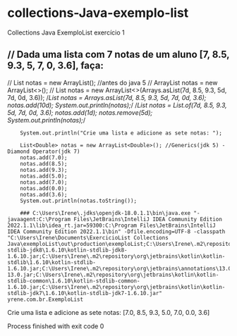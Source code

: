 # collections-Java-exemplo-list
Collections Java ExemploList exercício 1
## // Dada uma lista com 7 notas de um aluno [7, 8.5, 9.3, 5, 7, 0, 3.6], faça:

//      List notas = new ArrayList(); //antes do java 5
//      ArrayList<Double> notas = new ArrayList<>();
//      List<Double> notas = new ArrayList<>(Arrays.asList(7d, 8.5, 9.3, 5d, 7d, 0d, 3.6));
        /*List<Double> notas = Arrays.asList(7d, 8.5, 9.3, 5d, 7d, 0d, 3.6);
        notas.add(10d);
        System.out.println(notas);*/
        /*List<Double> notas = List.of(7d, 8.5, 9.3, 5d, 7d, 0d, 3.6);
        notas.add(1d);
        notas.remove(5d);
        System.out.println(notas);*/

        System.out.println("Crie uma lista e adicione as sete notas: ");

        List<Double> notas = new ArrayList<Double>(); //Generics(jdk 5) - Diamond Operator(jdk 7)
        notas.add(7.0);
        notas.add(8.5);
        notas.add(9.3);
        notas.add(5.0);
        notas.add(7.0);
        notas.add(0.0);
        notas.add(3.6);
        System.out.println(notas.toString());
         
        ### C:\Users\Irene\.jdks\openjdk-18.0.1.1\bin\java.exe "-javaagent:C:\Program Files\JetBrains\IntelliJ IDEA Community Edition 2022.1.1\lib\idea_rt.jar=59300:C:\Program Files\JetBrains\IntelliJ IDEA Community Edition 2022.1.1\bin" -Dfile.encoding=UTF-8 -classpath "C:\Users\Irene\Documents\ExercicioList Collections Java\exemploList\out\production\exemploList;C:\Users\Irene\.m2\repository\org\jetbrains\kotlin\kotlin-stdlib-jdk8\1.6.10\kotlin-stdlib-jdk8-1.6.10.jar;C:\Users\Irene\.m2\repository\org\jetbrains\kotlin\kotlin-stdlib\1.6.10\kotlin-stdlib-1.6.10.jar;C:\Users\Irene\.m2\repository\org\jetbrains\annotations\13.0\annotations-13.0.jar;C:\Users\Irene\.m2\repository\org\jetbrains\kotlin\kotlin-stdlib-common\1.6.10\kotlin-stdlib-common-1.6.10.jar;C:\Users\Irene\.m2\repository\org\jetbrains\kotlin\kotlin-stdlib-jdk7\1.6.10\kotlin-stdlib-jdk7-1.6.10.jar" yrene.com.br.ExemploList
Crie uma lista e adicione as sete notas: 
[7.0, 8.5, 9.3, 5.0, 7.0, 0.0, 3.6]

Process finished with exit code 0
